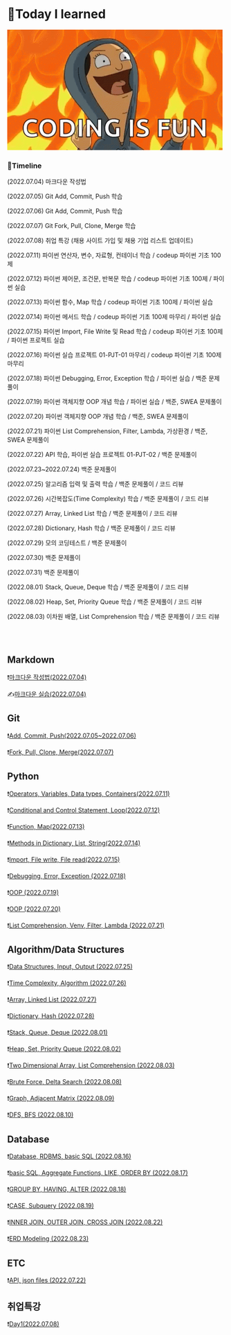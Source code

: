 # 📖Today I learned

![tenor](README.assets/tenor.gif)

### 📆Timeline

(2022.07.04) 마크다운 작성법

(2022.07.05) Git Add, Commit, Push 학습

(2022.07.06) Git Add, Commit, Push 학습

(2022.07.07) Git Fork, Pull, Clone, Merge 학습

(2022.07.08) 취업 특강 (채용 사이트 가입 및 채용 기업 리스트 업데이트)

(2022.07.11) 파이썬 연산자, 변수, 자료형, 컨테이너 학습 / codeup 파이썬 기초 100제

(2022.07.12) 파이썬 제어문, 조건문, 반복문 학습 / codeup 파이썬 기초 100제 / 파이썬 실습

(2022.07.13) 파이썬 함수, Map 학습 / codeup 파이썬 기초 100제 / 파이썬 실습

(2022.07.14) 파이썬 메서드 학습 / codeup 파이썬 기초 100제 마무리 / 파이썬 실습

(2022.07.15) 파이썬 Import, File Write 및 Read 학습 / codeup 파이썬 기초 100제 / 파이썬 프로젝트 실습

(2022.07.16) 파이썬 실습 프로젝트 01-PJT-01 마무리 / codeup 파이썬 기초 100제 마무리

(2022.07.18) 파이썬 Debugging, Error, Exception 학습 / 파이썬 실습 / 백준 문제풀이

(2022.07.19) 파이썬 객체지향 OOP 개념 학습 / 파이썬 실습 / 백준, SWEA 문제풀이

(2022.07.20) 파이썬 객체지향 OOP 개념 학습 / 백준, SWEA 문제풀이

(2022.07.21) 파이썬 List Comprehension, Filter, Lambda, 가상환경 / 백준, SWEA 문제풀이

(2022.07.22) API 학습, 파이썬 실습 프로젝트 01-PJT-02 / 백준 문제풀이

(2022.07.23~2022.07.24) 백준 문제풀이

(2022.07.25) 알고리즘 입력 및 출력 학습 / 백준 문제풀이 / 코드 리뷰

(2022.07.26) 시간복잡도(Time Complexity) 학습 / 백준 문제풀이 / 코드 리뷰

(2022.07.27) Array, Linked List 학습 / 백준 문제풀이 / 코드 리뷰

(2022.07.28) Dictionary, Hash 학습 / 백준 문제풀이 / 코드 리뷰

(2022.07.29) 모의 코딩테스트 / 백준 문제풀이

(2022.07.30) 백준 문제풀이

(2022.07.31) 백준 문제풀이

(2022.08.01) Stack, Queue, Deque 학습 / 백준 문제풀이 / 코드 리뷰

(2022.08.02) Heap, Set, Priority Queue 학습 / 백준 문제풀이 / 코드 리뷰

(2022.08.03) 이차원 배열, List Comprehension 학습 / 백준 문제풀이 / 코드 리뷰

<br><br>

## Markdown

❗[마크다운 작성법(2022.07.04)](./Markdown/Markdown_prac.md)

✍️[마크다운 실습(2022.07.04)](./Markdown/Markdown_Assignment.md)

## Git

❗[Add, Commit, Push(2022.07.05~2022.07.06)](./Git/220705_Git_Bash.md)

❗[Fork, Pull, Clone, Merge(2022.07.07)](./Git/220707_Git_Merge_Pull.md)

## Python

❗[Operators, Variables, Data types, Containers(2022.07.11)](./Python/220711_Python.md)

❗[Conditional and Control Statement, Loop(2022.07.12)](./Python/220712_Python.md)

❗[Function, Map(2022.07.13)](./Python/220713_Python.md)

❗[Methods in Dictionary, List, String(2022.07.14)](./Python/220714_Python.md)

❗[Import, File write, File read(2022.07.15)](./Python/220715_Python.md)

❗[Debugging, Error, Exception (2022.07.18)](./Python/220718_Python.md)

❗[OOP (2022.07.19)](./Python/220719_Python.md)

❗[OOP (2022.07.20)](./Python/220720_Python.md)

❗[List Comprehension, Venv, Filter, Lambda (2022.07.21)](./Python/220721_Python.md)

## Algorithm/Data Structures

❗[Data Structures, Input, Output (2022.07.25)](./Algorithm/220725_Algorithm.md)

❗[Time Complexity, Algorithm (2022.07.26)](./Algorithm/220726_Algorithm.md)

❗[Array, Linked List (2022.07.27)](./Algorithm/220727_Algorithm.md)

❗[Dictionary, Hash (2022.07.28)](./Algorithm/220728_Algorithm.md)

❗[Stack, Queue, Deque (2022.08.01)](./Algorithm/220801_Algorithm.md)

❗[Heap, Set, Priority Queue (2022.08.02)](./Algorithm/220802_Algorithm.md)

❗[Two Dimensional Array, List Comprehension (2022.08.03)](./Algorithm/220803_Algorithm.md)

❗[Brute Force, Delta Search (2022.08.08)](./Algorithm/220808_Algorithm.md)

❗[Graph, Adjacent Matrix (2022.08.09)](./Algorithm/220809_Algorithm.md)

❗[DFS, BFS (2022.08.10)](./Algorithm/220810_Algorithm.md)

## Database

❗[Database, RDBMS, basic SQL (2022.08.16)](./Database/220816_Database.md)

❗[basic SQL, Aggregate Functions, LIKE, ORDER BY (2022.08.17)](./Database/220817_Database.md)

❗[GROUP BY, HAVING, ALTER (2022.08.18)](./Database/220818_Database.md)

❗[CASE, Subquery (2022.08.19)](./Database/220819_Database.md)

❗[INNER JOIN, OUTER JOIN, CROSS JOIN (2022.08.22)](./Database/220822_Database.md)

❗[ERD Modeling (2022.08.23)](./Database/220823_Database.md)

## ETC

❗[API, json files (2022.07.22)](./Python/220722_Python.md)

## 취업특강

❗[Day1(2022.07.08)](./ETC/220708_JOB.md)
